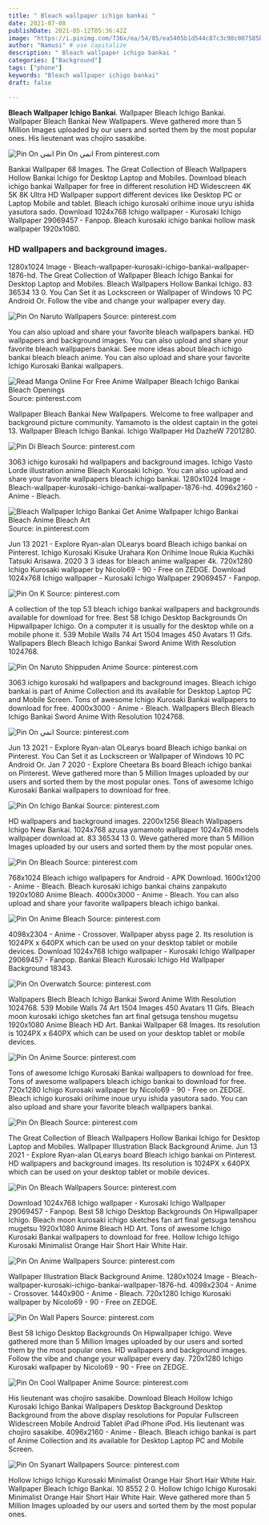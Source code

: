 ```yaml
---
title: " Bleach wallpaper ichigo bankai "
date: 2021-07-08
publishDate: 2021-05-12T05:36:42Z
image: "https://i.pinimg.com/736x/ea/54/05/ea5405b1d544c87c3c98c007585bca53.jpg"
author: "Namusi" # use capitalize
description: " Bleach wallpaper ichigo bankai "
categories: ["Background"]
tags: ["phone"]
keywords: "Bleach wallpaper ichigo bankai"
draft: false

---
```



**Bleach Wallpaper Ichigo Bankai**. Wallpaper Bleach Ichigo Bankai. Wallpaper Bleach Bankai New Wallpapers. Weve gathered more than 5 Million Images uploaded by our users and sorted them by the most popular ones. His lieutenant was chojiro sasakibe.

![Pin On انمي](https://i.pinimg.com/originals/36/1b/6f/361b6f683b485f976fe82c582e309271.jpg "Pin On انمي")
Pin On انمي From pinterest.com


Bankai Wallpaper 68 Images. The Great Collection of Bleach Wallpapers Hollow Bankai Ichigo for Desktop Laptop and Mobiles. Download bleach ichigo bankai Wallpaper for free in different resolution HD Widescreen 4K 5K 8K Ultra HD Wallpaper support different devices like Desktop PC or Laptop Mobile and tablet. Bleach ichigo kurosaki orihime inoue uryu ishida yasutora sado. Download 1024x768 Ichigo wallpaper - Kurosaki Ichigo Wallpaper 29069457 - Fanpop. Bleach kurosaki ichigo bankai hollow mask wallpaper 1920x1080.

### HD wallpapers and background images.

1280x1024 Image - Bleach-wallpaper-kurosaki-ichigo-bankai-wallpaper-1876-hd. The Great Collection of Wallpaper Bleach Ichigo Bankai for Desktop Laptop and Mobiles. Bleach Wallpapers Hollow Bankai Ichigo. 83 36534 13 0. You Can Set it as Lockscreen or Wallpaper of Windows 10 PC Android Or. Follow the vibe and change your wallpaper every day.


![Pin On Naruto Wallpapers](https://i.pinimg.com/originals/68/02/74/680274e07c393128caac6c6b7d4e9418.jpg "Pin On Naruto Wallpapers")
Source: pinterest.com

You can also upload and share your favorite bleach wallpapers bankai. HD wallpapers and background images. You can also upload and share your favorite bleach wallpapers bankai. See more ideas about bleach ichigo bankai bleach bleach anime. You can also upload and share your favorite Ichigo Kurosaki Bankai wallpapers.

![Read Manga Online For Free Anime Wallpaper Bleach Ichigo Bankai Bleach Openings](https://i.pinimg.com/originals/50/5d/0f/505d0f264b93472723c5691056b6e1f6.jpg "Read Manga Online For Free Anime Wallpaper Bleach Ichigo Bankai Bleach Openings")
Source: pinterest.com

Wallpaper Bleach Bankai New Wallpapers. Welcome to free wallpaper and background picture community. Yamamoto is the oldest captain in the gotei 13. Wallpaper Bleach Ichigo Bankai. Ichigo Wallpaper Hd DazheW 7201280.

![Pin Di Bleach](https://i.pinimg.com/originals/f8/ac/0b/f8ac0b76eb5b5ce6bb28e464c62b476f.jpg "Pin Di Bleach")
Source: pinterest.com

3063 ichigo kurosaki hd wallpapers and background images. Ichigo Vasto Lorde illustration anime Bleach Kurosaki Ichigo. You can also upload and share your favorite wallpapers bleach ichigo bankai. 1280x1024 Image - Bleach-wallpaper-kurosaki-ichigo-bankai-wallpaper-1876-hd. 4096x2160 - Anime - Bleach.

![Bleach Wallpaper Ichigo Bankai Get Anime Wallpaper Ichigo Bankai Bleach Anime Bleach Art](https://i.pinimg.com/originals/59/70/18/597018db201adf949b7e58fbefca045b.jpg "Bleach Wallpaper Ichigo Bankai Get Anime Wallpaper Ichigo Bankai Bleach Anime Bleach Art")
Source: in.pinterest.com

Jun 13 2021 - Explore Ryan-alan OLearys board Bleach ichigo bankai on Pinterest. Ichigo Kurosaki Kisuke Urahara Kon Orihime Inoue Rukia Kuchiki Tatsuki Arisawa. 2020 3 3 ideas for bleach anime wallpaper 4k. 720x1280 Ichigo Kurosaki wallpaper by Nicolo69 - 90 - Free on ZEDGE. Download 1024x768 Ichigo wallpaper - Kurosaki Ichigo Wallpaper 29069457 - Fanpop.

![Pin On K](https://i.pinimg.com/originals/2d/d2/a7/2dd2a74b7cec2a81aa3c624f7b43a087.jpg "Pin On K")
Source: pinterest.com

A collection of the top 53 bleach ichigo bankai wallpapers and backgrounds available for download for free. Best 58 Ichigo Desktop Backgrounds On Hipwallpaper Ichigo. On a computer it is usually for the desktop while on a mobile phone it. 539 Mobile Walls 74 Art 1504 Images 450 Avatars 11 Gifs. Wallpapers Blech Bleach Ichigo Bankai Sword Anime With Resolution 1024768.

![Pin On Naruto Shippuden Anime](https://i.pinimg.com/736x/64/00/f7/6400f7887f823be0db34fb9ea10a25b9.jpg "Pin On Naruto Shippuden Anime")
Source: pinterest.com

3063 ichigo kurosaki hd wallpapers and background images. Bleach ichigo bankai is part of Anime Collection and its available for Desktop Laptop PC and Mobile Screen. Tons of awesome Ichigo Kurosaki Bankai wallpapers to download for free. 4000x3000 - Anime - Bleach. Wallpapers Blech Bleach Ichigo Bankai Sword Anime With Resolution 1024768.

![Pin On انمي](https://i.pinimg.com/originals/36/1b/6f/361b6f683b485f976fe82c582e309271.jpg "Pin On انمي")
Source: pinterest.com

Jun 13 2021 - Explore Ryan-alan OLearys board Bleach ichigo bankai on Pinterest. You Can Set it as Lockscreen or Wallpaper of Windows 10 PC Android Or. Jan 7 2020 - Explore Cheetara Bs board Bleach ichigo bankai on Pinterest. Weve gathered more than 5 Million Images uploaded by our users and sorted them by the most popular ones. Tons of awesome Ichigo Kurosaki Bankai wallpapers to download for free.

![Pin On Ichigo Bankai](https://i.pinimg.com/originals/3b/8b/46/3b8b4686d63647af2ac48502324c14c1.jpg "Pin On Ichigo Bankai")
Source: pinterest.com

HD wallpapers and background images. 2200x1256 Bleach Wallpapers Ichigo New Bankai. 1024x768 azusa yamamoto wallpaper 1024x768 models wallpaper download at. 83 36534 13 0. Weve gathered more than 5 Million Images uploaded by our users and sorted them by the most popular ones.

![Pin On Bleach](https://i.pinimg.com/originals/bd/60/9a/bd609a7227357e3619b724dac679b30c.jpg "Pin On Bleach")
Source: pinterest.com

768x1024 Bleach ichigo wallpapers for Android - APK Download. 1600x1200 - Anime - Bleach. Bleach kurosaki ichigo bankai chains zanpakuto 1920x1080 Anime Bleach. 4000x3000 - Anime - Bleach. You can also upload and share your favorite wallpapers bleach ichigo bankai.

![Pin On Anime Bleach](https://i.pinimg.com/originals/58/ea/ca/58eacac66d61901f8e6632929aed46b7.jpg "Pin On Anime Bleach")
Source: pinterest.com

4098x2304 - Anime - Crossover. Wallpaper abyss page 2. Its resolution is 1024PX x 640PX which can be used on your desktop tablet or mobile devices. Download 1024x768 Ichigo wallpaper - Kurosaki Ichigo Wallpaper 29069457 - Fanpop. Bankai Bleach Kurosaki Ichigo Hd Wallpaper Background 18343.

![Pin On Overwatch](https://i.pinimg.com/originals/69/5d/ee/695dee68eb98cac2e1603ee69450ab3d.png "Pin On Overwatch")
Source: pinterest.com

Wallpapers Blech Bleach Ichigo Bankai Sword Anime With Resolution 1024768. 539 Mobile Walls 74 Art 1504 Images 450 Avatars 11 Gifs. Bleach moon kurosaki ichigo sketches fan art final getsuga tenshou mugetsu 1920x1080 Anime Bleach HD Art. Bankai Wallpaper 68 Images. Its resolution is 1024PX x 640PX which can be used on your desktop tablet or mobile devices.

![Pin On Anime](https://i.pinimg.com/originals/15/83/b0/1583b04a7829f9b0cfd718662802f7a0.jpg "Pin On Anime")
Source: pinterest.com

Tons of awesome Ichigo Kurosaki Bankai wallpapers to download for free. Tons of awesome wallpapers bleach ichigo bankai to download for free. 720x1280 Ichigo Kurosaki wallpaper by Nicolo69 - 90 - Free on ZEDGE. Bleach ichigo kurosaki orihime inoue uryu ishida yasutora sado. You can also upload and share your favorite bleach wallpapers bankai.

![Pin On Bleach](https://i.pinimg.com/originals/0b/d4/bb/0bd4bb92cecbf6d032faab18f704264c.jpg "Pin On Bleach")
Source: pinterest.com

The Great Collection of Bleach Wallpapers Hollow Bankai Ichigo for Desktop Laptop and Mobiles. Wallpaper Illustration Black Background Anime. Jun 13 2021 - Explore Ryan-alan OLearys board Bleach ichigo bankai on Pinterest. HD wallpapers and background images. Its resolution is 1024PX x 640PX which can be used on your desktop tablet or mobile devices.

![Pin On Bleach Wallpapers](https://i.pinimg.com/474x/e7/f9/d3/e7f9d30673c3971ac1d60c5f117406a0.jpg "Pin On Bleach Wallpapers")
Source: pinterest.com

Download 1024x768 Ichigo wallpaper - Kurosaki Ichigo Wallpaper 29069457 - Fanpop. Best 58 Ichigo Desktop Backgrounds On Hipwallpaper Ichigo. Bleach moon kurosaki ichigo sketches fan art final getsuga tenshou mugetsu 1920x1080 Anime Bleach HD Art. Tons of awesome Ichigo Kurosaki Bankai wallpapers to download for free. Hollow Ichigo Ichigo Kurosaki Minimalist Orange Hair Short Hair White Hair.

![Pin On Anime Wallpapers](https://i.pinimg.com/originals/46/2e/bb/462ebb3c1669ad9b7e6c08b0b03e0521.jpg "Pin On Anime Wallpapers")
Source: pinterest.com

Wallpaper Illustration Black Background Anime. 1280x1024 Image - Bleach-wallpaper-kurosaki-ichigo-bankai-wallpaper-1876-hd. 4098x2304 - Anime - Crossover. 1440x900 - Anime - Bleach. 720x1280 Ichigo Kurosaki wallpaper by Nicolo69 - 90 - Free on ZEDGE.

![Pin On Wall Papers](https://i.pinimg.com/originals/f1/f9/14/f1f91448fe5630fe7fedb698d34fa276.jpg "Pin On Wall Papers")
Source: pinterest.com

Best 58 Ichigo Desktop Backgrounds On Hipwallpaper Ichigo. Weve gathered more than 5 Million Images uploaded by our users and sorted them by the most popular ones. HD wallpapers and background images. Follow the vibe and change your wallpaper every day. 720x1280 Ichigo Kurosaki wallpaper by Nicolo69 - 90 - Free on ZEDGE.

![Pin On Cool Wallpaper Anime](https://i.pinimg.com/originals/a9/ff/62/a9ff6216efc1a239fbbd6081193c2f76.jpg "Pin On Cool Wallpaper Anime")
Source: pinterest.com

His lieutenant was chojiro sasakibe. Download Bleach Hollow Ichigo Kurosaki Ichigo Bankai Wallpapers Desktop Background Desktop Background from the above display resolutions for Popular Fullscreen Widescreen Mobile Android Tablet iPad iPhone iPod. His lieutenant was chojiro sasakibe. 4096x2160 - Anime - Bleach. Bleach ichigo bankai is part of Anime Collection and its available for Desktop Laptop PC and Mobile Screen.

![Pin On Syanart Wallpapers](https://i.pinimg.com/736x/ea/54/05/ea5405b1d544c87c3c98c007585bca53.jpg "Pin On Syanart Wallpapers")
Source: pinterest.com

Hollow Ichigo Ichigo Kurosaki Minimalist Orange Hair Short Hair White Hair. Wallpaper Bleach Ichigo Bankai. 10 8552 2 0. Hollow Ichigo Ichigo Kurosaki Minimalist Orange Hair Short Hair White Hair. Weve gathered more than 5 Million Images uploaded by our users and sorted them by the most popular ones.


